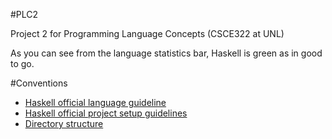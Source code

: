 #PLC2

Project 2 for Programming Language Concepts (CSCE322 at UNL)

As you can see from the language statistics bar, Haskell is green as in good to go.

#Conventions
- [Haskell official language guideline](shttp://www.haskell.org/haskellwiki/Programming_guidelines)
- [Haskell official project setup guidelines](http://www.haskell.org/haskellwiki/How_to_write_a_Haskell_program)
- [Directory structure](http://www.haskell.org/haskellwiki/Structure_of_a_Haskell_project#Directory_Structure)
